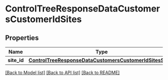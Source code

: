 # ControlTreeResponseDataCustomersCustomerIdSites

## Properties
Name | Type | Description | Notes
------------ | ------------- | ------------- | -------------
**site_id** | [**ControlTreeResponseDataCustomersCustomerIdSitesSiteId**](ControlTreeResponseDataCustomersCustomerIdSitesSiteId.md) |  | [optional] 

[[Back to Model list]](../README.md#documentation-for-models) [[Back to API list]](../README.md#documentation-for-api-endpoints) [[Back to README]](../README.md)


